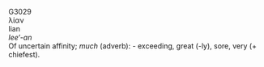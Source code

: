<body>
  <p>G3029<br>  λίαν  <br> lian  <br><i>lee‘-an </i><br>Of uncertain affinity; <i>much</i> (adverb): - exceeding, great (-ly), sore, very (+ chiefest).<br></p>
 </body>
